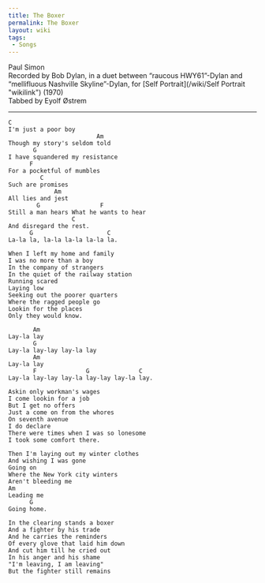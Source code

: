 ```yaml
---
title: The Boxer
permalink: The Boxer
layout: wiki
tags:
 - Songs
---
```


Paul Simon  
Recorded by Bob Dylan, in a duet between “raucous HWY61”-Dylan and
“mellifluous Nashville Skyline”-Dylan, for [Self
Portrait](/wiki/Self Portrait "wikilink") (1970)  
 Tabbed by Eyolf Østrem

* * * * *

    C
    I'm just a poor boy
                             Am
    Though my story's seldom told
           G
    I have squandered my resistance
          F
    For a pocketful of mumbles
             C
    Such are promises
                 Am
    All lies and jest
            G                 F
    Still a man hears What he wants to hear
                      C
    And disregard the rest.
          G                     C
    La-la la, la-la la-la la-la la.

    When I left my home and family
    I was no more than a boy
    In the company of strangers
    In the quiet of the railway station
    Running scared
    Laying low
    Seeking out the poorer quarters
    Where the ragged people go
    Lookin for the places
    Only they would know.

           Am
    Lay-la lay
           G
    Lay-la lay-lay lay-la lay
           Am
    Lay-la lay
           F              G              C
    Lay-la lay-lay lay-la lay-lay lay-la lay.

    Askin only workman's wages
    I come lookin for a job
    But I get no offers
    Just a come on from the whores
    On seventh avenue
    I do declare
    There were times when I was so lonesome
    I took some comfort there.

    Then I'm laying out my winter clothes
    And wishing I was gone
    Going on
    Where the New York city winters
    Aren't bleeding me
    Am
    Leading me
          G
    Going home.

    In the clearing stands a boxer
    And a fighter by his trade
    And he carries the reminders
    Of every glove that laid him down
    And cut him till he cried out
    In his anger and his shame
    "I'm leaving, I am leaving"
    But the fighter still remains
